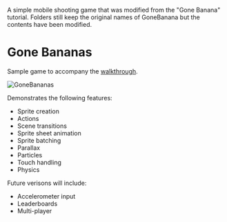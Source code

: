 A simple mobile shooting game that was modified from the "Gone Banana" tutorial. Folders still keep the original names of GoneBanana but the contents have been modified.

Gone Bananas
============

Sample game to accompany the [walkthrough](Walkthrough.md "Gone Bananas Walkthrough").

![GoneBananas](screenshots/GoneBananas.png?raw=true "Gone Bananas")

Demonstrates the following features:

- Sprite creation
- Actions
- Scene transitions
- Sprite sheet animation
- Sprite batching
- Parallax
- Particles
- Touch handling
- Physics

Future verisons will include:

- Accelerometer input
- Leaderboards
- Multi-player
